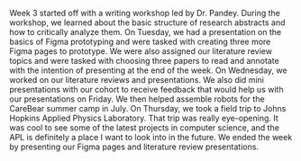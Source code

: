 Week 3 started off with a writing workshop led by Dr. Pandey. During the workshop, we learned about the basic structure of research abstracts and how to critically analyze them. On Tuesday, we had a presentation on the basics of Figma prototyping and were tasked with creating three more Figma pages to prototype. We were also assigned our literature review topics and were tasked with choosing three papers to read and annotate with the intention of presenting at the end of the week. On Wednesday, we worked on our literature reviews and presentations. We also did mini presentations with our cohort to receive feedback that would help us with our presentations on Friday. We then helped assemble robots for the CareBear summer camp in July. On Thursday, we took a field trip to Johns Hopkins Applied Physics Laboratory. That trip was really eye-opening. It was cool to see some of the latest projects in computer science, and the APL is definitely a place I want to look into in the future. We ended the week by presenting our Figma pages and literature review presentations.
